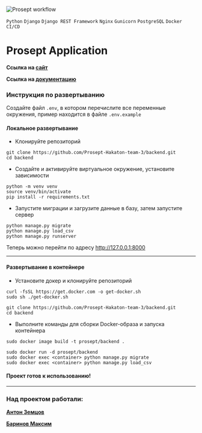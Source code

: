 ![Prosept workflow](https://github.com/Prosept-Hakaton-team-3/backend/actions/workflows/backend_CI.yml/badge.svg)

`Python` `Django` `Django REST Framework` `Nginx` `Gunicorn`  `PostgreSQL` `Docker` `CI/CD`
# Prosept Application

**Ссылка на [сайт](http://81.31.246.159)**

**Ссылка на [документацию](http://81.31.246.159/api/swagger/)**

### Инструкция по развертыванию
Создайте файл `.env`, в котором перечислите все переменные окружения, пример находится в файле `.env.example`
#### Локальное развертывание
- Клонируйте репозиторий
```shell
git clone https://github.com/Prosept-Hakaton-team-3/backend.git
cd backend
```
- Создайте и активируйте виртуальное окружение, установите зависимости
```shell
python -m venv venv
source venv/bin/activate
pip install -r requirements.txt
```
- Запустите миграции и загрузите данные в базу, затем запустите сервер
```shell
python manage.py migrate
python manage.py load_csv
python manage.py runserver
```
Теперь можно перейти по адресу http://127.0.0.1:8000
***
#### Развертывание в контейнере

- Установите докер и клонируйте репозиторий
```shell
curl -fsSL https://get.docker.com -o get-docker.sh
sudo sh ./get-docker.sh
```
```shell
git clone https://github.com/Prosept-Hakaton-team-3/backend.git
cd backend
```
- Выполните команды для сборки Docker-образа и запуска контейнера
```shell
sudo docker image build -t prosept/backend .
```
```shell
sudo docker run -d prosept/backend
sudo docker exec <container> python manage.py migrate
sudo docker exec <container> python manage.py load_csv
```

#### Проект готов к использованию!
***
### Над проектом работали:
**[Антон Земцов](https://github.com/antonata-c)** 

**[Баринов Максим](https://github.com/CraftyPlonkton)**